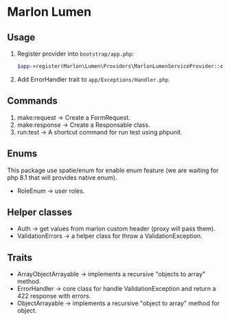 # Marlon Lumen

## Usage

1. Register provider into `bootstrap/app.php`:

    ```php
    $app->register(Marlon\Lumen\Providers\MarlonLumenServiceProvider::class);
    ```

2. Add ErrorHandler trait to `app/Exceptions/Handler.php`.

## Commands

1. make:request -> Create a FormRequest.
2. make:response -> Create a Responsable class.
3. run:test -> A shortcut command for run test using phpunit.

## Enums

This package use spatie/enum for enable enum feature (we are waiting for php 8.1 that will provides native enum).

- RoleEnum -> user roles.

## Helper classes

- Auth -> get values from marlon custom header (proxy will pass them).
- ValidationErrors -> a helper class for throw a ValidationException.

## Traits

- ArrayObjectArrayable -> implements a recursive "objects to array" method.
- ErrorHandler -> core class for handle ValidationException and return a 422 response with errors.
- ObjectArrayable -> implements a recursive "object to array" method for object.
